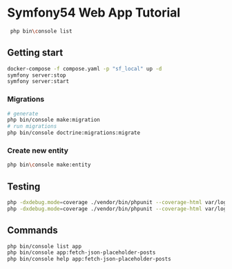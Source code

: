 # Symfony54 Web App Tutorial

```sh
 php bin\console list
```

## Getting start

```sh
docker-compose -f compose.yaml -p "sf_local" up -d
symfony server:stop
symfony server:start
```

### Migrations

```sh
# generate
php bin/console make:migration
# run migrations
php bin/console doctrine:migrations:migrate
```

### Create new entity

```sh
php bin\console make:entity
```

## Testing

```sh
php -dxdebug.mode=coverage ./vendor/bin/phpunit --coverage-html var/log/test-coverage
php -dxdebug.mode=coverage ./vendor/bin/phpunit --coverage-html var/log/test-coverage --coverage-clover var/log/clover.xml --log-junit var/log/junit.xml

```

## Commands

```sh
php bin/console list app
php bin/console app:fetch-json-placeholder-posts
php bin/console help app:fetch-json-placeholder-posts
```